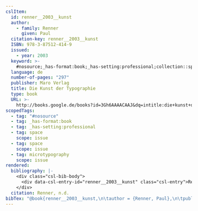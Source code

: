 ```yaml
---
cslItem:
  id: renner__2003__kunst
  author:
    - family: Renner
      given: Paul
  citation-key: renner__2003__kunst
  ISBN: 978-3-87512-414-9
  issued:
    - year: 2003
  keyword: >-
    #nosource;_has-format:book;_has-setting:professional;collection::space::space::microtypography
  language: de
  number-of-pages: "297"
  publisher: Maro Verlag
  title: Die Kunst der Typographie
  type: book
  URL: >-
    http://books.google.de/books?id=3Gh6AAAACAAJ&dq=intitle:die+kunst+der+typographie&hl=&cd=2&source=gbs_api
scopedTags:
  - tag: "#nosource"
  - tag: _has-format:book
  - tag: _has-setting:professional
  - tag: space
    scope: issue
  - tag: space
    scope: issue
  - tag: microtypography
    scope: issue
rendered:
  bibliography: |-
    <div class="csl-bib-body">
      <div data-csl-entry-id="renner__2003__kunst" class="csl-entry">Renner, P. n.d.. <i>Die Kunst der Typographie</i>. Maro Verlag. http://books.google.de/books?id=3Gh6AAAACAAJ&#38;dq=intitle:die+kunst+der+typographie&#38;hl=&#38;cd=2&#38;source=gbs_api</div>
    </div>
  citation: Renner, n.d.
bibTex: "@book{renner__2003__kunst,\n\tauthor = {Renner, Paul},\n\tpublisher = {Maro Verlag},\n\ttitle = {Die {Kunst} der {Typographie}},\n}\n\n"
---
```


